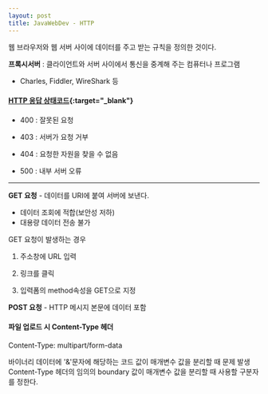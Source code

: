 ```yaml
---
layout: post
title: JavaWebDev - HTTP
---
```


  웹 브라우저와 웹 서버 사이에 데이터를 주고 받는 규칙을 정의한 것이다.

**프록시서버** : 클라이언트와 서버 사이에서 통신을 중계해 주는 컴퓨터나 프로그램

  - Charles, Fiddler, WireShark 등

#### [HTTP 응답 상태코드](https://ko.wikipedia.org/wiki/HTTP_%EC%83%81%ED%83%9C_%EC%BD%94%EB%93%9C){:target="_blank"}

- 400 : 잘못된 요청

- 403 : 서버가 요청 거부

- 404 : 요청한 자원을 찾을 수 없음

- 500 : 내부 서버 오류

---

**GET 요청** - 데이터를 URI에 붙여 서버에 보낸다.
- 데이터 조회에 적합(보안성 저하)
- 대용량 데이터 전송 불가

GET 요청이 발생하는 경우

  1. 주소창에 URL 입력

  2. 링크를 클릭

  3. 입력폼의 method속성을 GET으로 지정

**POST 요청** - HTTP 메시지 본문에 데이터 포함

#### 파일 업로드 시 Content-Type 헤더

Content-Type: multipart/form-data

바이너리 데이터에 '&'문자에 해당하는 코드 값이 매개변수 값을 분리할 때 문제 발생
Content-Type 헤더의 임의의 boundary 값이 매개변수 값을 분리할 때 사용할 구분자를 정한다.
